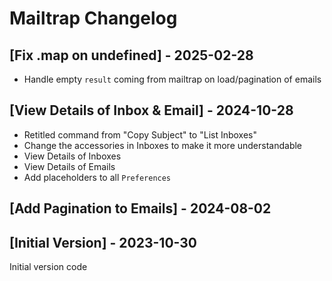 # Mailtrap Changelog

## [Fix .map on undefined] - 2025-02-28

- Handle empty `result` coming from mailtrap on load/pagination of emails

## [View Details of Inbox & Email] - 2024-10-28

- Retitled command from "Copy Subject" to "List Inboxes"
- Change the accessories in Inboxes to make it more understandable
- View Details of Inboxes
- View Details of Emails
- Add placeholders to all `Preferences`

## [Add Pagination to Emails] - 2024-08-02

## [Initial Version] - 2023-10-30

Initial version code
